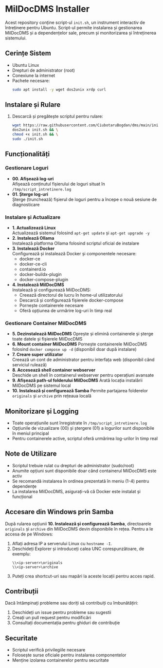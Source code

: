 # MilDocDMS Installer

Acest repository conține script-ul `init.sh`, un instrument interactiv de întreținere pentru Ubuntu. Script-ul permite instalarea și gestionarea MilDocDMS și a dependențelor sale, precum și monitorizarea și întreținerea sistemului.

## Cerințe Sistem
- Ubuntu Linux
- Drepturi de administrator (root)
- Conexiune la internet
- Pachete necesare:
  ```bash
  sudo apt install -y wget dos2unix xrdp curl
  ```

## Instalare și Rulare

1. Descarcă și pregătește scriptul pentru rulare:
   ```bash
   wget https://raw.githubusercontent.com/CiubotaruBogdan/dms/main/init.sh && \
   dos2unix init.sh && \
   chmod +x init.sh && \
   sudo ./init.sh
   ```

## Funcționalități

### Gestionare Loguri
- **00. Afișează log-uri**  
  Afișează conținutul fișierului de loguri situat în `/tmp/script_intretinere.log`
- **01. Șterge log-uri**  
  Șterge (trunchează) fișierul de loguri pentru a începe o nouă sesiune de diagnosticare

### Instalare și Actualizare
- **1. Actualizează Linux**  
  Actualizează sistemul folosind `apt-get update` și `apt-get upgrade -y`
- **2. Instalează Ollama**  
  Instalează platforma Ollama folosind scriptul oficial de instalare
- **3. Instalează Docker**  
  Configurează și instalează Docker și componentele necesare:
  - docker-ce
  - docker-ce-cli
  - containerd.io
  - docker-buildx-plugin
  - docker-compose-plugin
- **4. Instalează MilDocDMS**  
  Instalează și configurează MilDocDMS:
  - Creează directorul de lucru în home-ul utilizatorului
  - Descarcă și configurează fișierele docker-compose
  - Pornește containerele necesare
  - Oferă opțiunea de urmărire log-uri în timp real

### Gestionare Container MilDocDMS
- **5. Dezinstalează MilDocDMS**
  Oprește și elimină containerele și șterge toate datele și fișierele MilDocDMS
- **6. Mount container MilDocDMS**
  Pornește containerele MilDocDMS folosind `docker compose up -d` (disponibil doar după instalare)
- **7. Creare super utilizator**  
  Creează un cont de administrator pentru interfața web (disponibil când serviciul rulează)
- **8. Accesează shell container webserver**  
  Deschide un shell în containerul webserver pentru operațiuni avansate
- **9. Afișează path-ul folderului MilDocDMS**
  Arată locația instalării MilDocDMS pe sistemul local
- **10. Instalează și configurează Samba**
  Permite partajarea folderelor `originals` și `archive` prin rețeaua locală

## Monitorizare și Logging

- Toate operațiunile sunt înregistrate în `/tmp/script_intretinere.log`
- Opțiunile de vizualizare (00) și ștergere (01) a logurilor sunt disponibile în meniul principal
- Pentru containerele active, scriptul oferă urmărirea log-urilor în timp real

## Note de Utilizare

- Scriptul trebuie rulat cu drepturi de administrator (sudo/root)
- Anumite opțiuni sunt disponibile doar când containerul MilDocDMS este activ
- Se recomandă instalarea în ordinea prezentată în meniu (1-4) pentru dependențe
- La instalarea MilDocDMS, asigurați-vă că Docker este instalat și funcțional

## Accesare din Windows prin Samba

După rularea opțiunii **10. Instalează și configurează Samba**, directoarele
`originals` și `archive` din MilDocDMS devin disponibile în rețea. Pentru a le
accesa de pe Windows:

1. Aflați adresa IP a serverului Linux cu `hostname -I`.
2. Deschideți Explorer și introduceți calea UNC corespunzătoare, de exemplu:
   ```
   \\<ip-server>\originals
   \\<ip-server>\archive
   ```
3. Puteți crea shortcut-uri sau mapări la aceste locații pentru acces rapid.

## Contribuții

Dacă întâmpinați probleme sau doriți să contribuiți cu îmbunătățiri:
1. Deschideți un issue pentru probleme sau sugestii
2. Creați un pull request pentru modificări
3. Consultați documentația pentru ghiduri de contribuție

## Securitate

- Scriptul verifică privilegiile necesare
- Folosește surse oficiale pentru instalarea componentelor
- Menține izolarea containerelor pentru securitate
